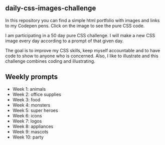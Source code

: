 ## daily-css-images-challenge

In this repository you can find a simple html portfolio with images and links to my Codepen pens. Click on the image to see the pure CSS code.

I am participating in a 50 day pure CSS challenge. I will make a new CSS image every day according to a prompt of that given day. 

The goal is to improve my CSS skills, keep myself accountable and to have code to show to anyone who is concerned. Also, I like to illustrate and this challenge combines coding and illustrating. 

## Weekly prompts
  * Week 1: animals
  * Week 2: office supplies
  * Week 3: food
  * Week 4: monsters
  * Week 5: super heroes
  * Week 6: icons
  * Week 7: logos
  * Week 8: appliances
  * Week 9: mascots
  * Week 10: party
